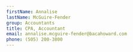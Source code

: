```yaml
---
firstName: Annalise
lastName: McGuire-Fender
group: Accountants
title: CPA, Accountant
email: annalise.mcguire-fender@bacahoward.com
phone: (505) 200-3800
---
```

